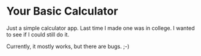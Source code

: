 ﻿# Your Basic Calculator

  Just a simple calculator app.
  Last time I made one was in college.
  I wanted to see if I could still do it.

  Currently, it mostly works, but there are bugs. ;-)